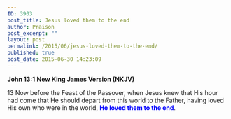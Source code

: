 ```yaml
---
ID: 3903
post_title: Jesus loved them to the end
author: Praison
post_excerpt: ""
layout: post
permalink: /2015/06/jesus-loved-them-to-the-end/
published: true
post_date: 2015-06-30 14:23:09
---
```

<strong>John 13:1</strong>
<strong> New King James Version (NKJV)</strong>
<p class="chapter-2"><span class="text John-13-1"><span class="chapternum">13 </span>Now before the Feast of the Passover, when Jesus knew that His hour had come that He should depart from this world to the Father, having loved His own who were in the world, <strong><span style="color: #0000ff;">He loved them to the end</span></strong>.</span></p>